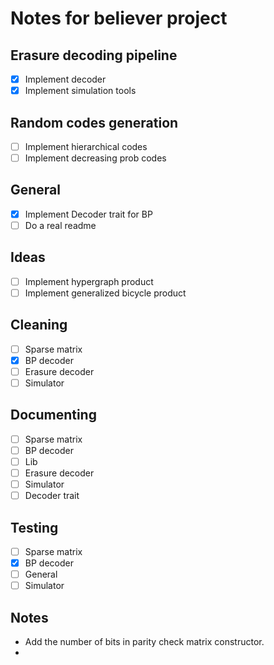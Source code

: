 # Notes for believer project

## Erasure decoding pipeline
- [x] Implement decoder
- [x] Implement simulation tools

## Random codes generation
- [ ] Implement hierarchical codes
- [ ] Implement decreasing prob codes

## General
- [x] Implement Decoder trait for BP
- [ ] Do a real readme

## Ideas
- [ ] Implement hypergraph product
- [ ] Implement generalized bicycle product

## Cleaning
- [ ] Sparse matrix
- [x] BP decoder
- [ ] Erasure decoder
- [ ] Simulator

## Documenting
- [ ] Sparse matrix
- [ ] BP decoder
- [ ] Lib
- [ ] Erasure decoder
- [ ] Simulator
- [ ] Decoder trait

## Testing
- [ ] Sparse matrix
- [x] BP decoder
- [ ] General
- [ ] Simulator

## Notes
- Add the number of bits in parity check matrix constructor.
- 